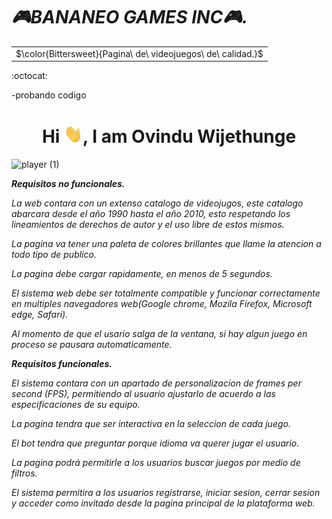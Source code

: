 <H1><strong><em>🎮BANANEO GAMES INC🎮.</em></strong></H1>

<table><tr><td>$\color{Bittersweet}{Pagina\ de\ videojuegos\ de\ calidad.}$</td></tr></table> :octocat:

-probando codigo
<h1 align="center">Hi <img src="https://raw.githubusercontent.com/ABSphreak/ABSphreak/master/gifs/Hi.gif" width="30px">, I am Ovindu Wijethunge </h1>

![player (1)](https://github.com/user-attachments/assets/d2dc2264-ffad-40f0-93ae-7ed3813f66a6)

<strong><em>Requisitos no funcionales.</em></strong>

<em>La web contara con un extenso catalogo de videojugos, este catalogo abarcara desde el año 1990 hasta el año 2010, esto respetando los lineamientos de derechos de autor y el uso libre de estos mismos.</em>

<em>La pagina va tener una paleta de colores brillantes que llame la atencion a todo tipo de publico.</em>

<em>La pagina debe cargar rapidamente, en menos de 5 segundos.</em>

<em>El sistema web debe ser totalmente compatible y funcionar correctamente en multiples navegadores web(Google chrome, Mozila Firefox, Microsoft edge, Safari).</em>

<em>Al momento de que el usario salga de la ventana, si hay algun juego en proceso se pausara automaticamente.</em>

<strong><em>Requisitos funcionales.</em></strong>

<em>El sistema contara con un apartado de personalizacion de frames per second (FPS), permitiendo al usuario ajustarlo de acuerdo a las especificaciones de su equipo.</em>

<em>La pagina tendra que ser interactiva en la seleccion de cada juego.</em>

<em>El bot tendra que preguntar porque idioma va querer jugar el usuario.</em>

<em>La pagina podrá permitirle a los usuarios buscar juegos por medio de filtros.</em>

<em>El sistema permitira a los usuarios registrarse, iniciar sesion, cerrar sesion y acceder como invitado desde la pagina principal  de la plataforma web.</em>
